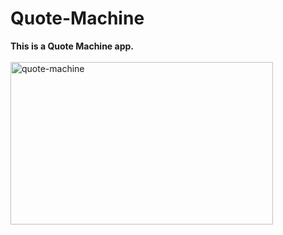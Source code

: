 # Quote-Machine
<b>This is a Quote Machine app. </b>
<br><br>
<img src="https://github.com/shzehra93/Quote-Machine/assets/126316477/e5317f15-32ab-4d07-9a4c-61c5e9d8f13b" alt="quote-machine" height="260px" width="420px">
